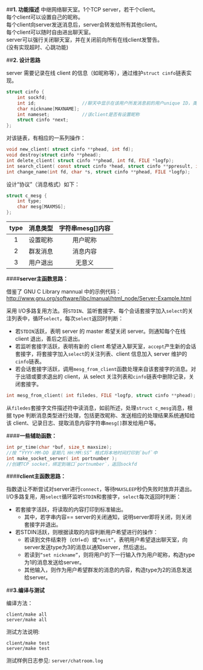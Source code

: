 ##**1. 功能描述**
中继网络聊天室。1个TCP server，若干个client。          
每个client可以设置自己的昵称。          
每个client向server发送消息后，server会转发给所有其他client。          
每个client可以随时自由进出聊天室。          
server可以强行关闭聊天室，并在关闭前向所有在线client发警告。          
(没有实现超时、心跳功能)        
          
          
##**2. 设计思路**  
        
server 需要记录在线 client 的信息（如昵称等），通过维护`struct cinfo`链表实现。

```c
struct cinfo {
	int sockfd;
	int id;                 //聊天中显示在该用户所发消息前的用户unique ID，类似QQ号的功能
	char nickname[MAXNAME];
	int nameset;            //该client是否有设置昵称
	struct cinfo *next;
};
```
        
        
对该链表，有相应的一系列操作：

```c
void new_client( struct cinfo **phead, int fd);                                 //添加最新加入的client，其sockfd==fd
void destroy(struct cinfo **phead);                                             //free整个链表
int delete_client( struct cinfo **phead, int fd, FILE *logfp);                  //删除sockfd==fd的client记录
int search_client( const struct cinfo *head, struct cinfo **ppresult, int fd);  //查找sockfd==fd的client信息，装入ppresult
int change_name(int fd, char *s, struct cinfo **phead, FILE *logfp);            //将sockfd==fd的client的昵称该为s，若s过长则截断
```
                
                
设计“协议”（消息格式）如下：

```c
struct c_mesg {
	int type;
	char mesg[MAXMSG];
};
```


|type|消息类型|字符串mesg[]内容|
|:-:|:-:|:-:|
|1|设置昵称|用户昵称|
|2|群发消息|消息内容|
|3|用户退出|无意义|
                
                
                
####**server主函数思路：**    			
          
借鉴了 GNU C Library mannual 中的示例代码：<http://www.gnu.org/software/libc/manual/html_node/Server-Example.html>          

采用 I/O多路复用方法。将`STDIN`、监听套接字、每个会话套接字加入`select`的关注列表中，循环`select`，每次`select`返回时判断：  
-   若`STDIN`活跃，表明 server 的 master 希望关闭 server。则通知每个在线 client 退出，善后之后退出。
-   若监听套接字活跃，表明有新的 client 希望进入聊天室，`accept`产生新的会话套接字，将套接字加入`select`的关注列表、client 信息加入 server 维护的`cinfo`链表。
-   若会话套接字活跃，调用`mesg_from_client`函数处理来自该套接字的消息。对于出错或要求退出的 client，从 select 关注列表和`cinfo`链表中删除记录，关闭套接字。
        
        
```c
int mesg_from_client( int filedes, FILE *logfp, struct cinfo **phead);
```

从`filedes`套接字文件描述符中读消息，如前所述，处理`struct c_mesg`消息，根据 type 判断消息类型进行处理，包括更改昵称、发送相应的处理结果系统通知给该 client、记录日志、提取消息内容字符串`mesg[]`群发给用户等。
          
          
          
####**一些辅助函数：**

```c
int pr_time(char *buf, size_t maxsize);
//按 “YYYY-MM-DD 星期几 HH:MM:SS” 格式将本地时间打印到`buf`中
int make_socket_server( int portnumber );
//创建TCP socket，绑定到端口`portnumber`，返回sockfd
```
          
          
                    
####**client主函数思路：**    				

指数退让不断尝试对server进行`connect`，等待`MAXSLEEP`秒仍失败时放弃并退出。          		
I/O多路复用，用`select`循环监听`STDIN`和套接字，`select`每次返回时判断：  		

-   若套接字活跃，将读取的内容打印到标准输出。
    -   其中，若字串内容== server的关闭通知，说明server即将关闭，则关闭套接字并退出。
-   若STDIN活跃，则根据读取的内容判断用户希望进行的操作：
    -   若读到文件结束符（ctrl+d）或`“exit”`，表明用户希望退出聊天室，向server发送type为3的消息以通知server，然后退出。
    -   若读到`“set nickname”`，则将用户的下一行输入作为用户昵称，构造type为1的消息发送给server。
    -   其他输入，则作为用户希望群发的消息的内容，构造type为2的消息发送给server。
          
          
          

##**3.编译与测试**  
    
编译方法：
```shell
client/make all
server/make all
```  
  
  
测试方法说明:  
```shell
client/make test
server/make test
```  
  
  
测试样例日志参见:  `server/chatroom.log`
 
